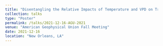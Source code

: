 ```yaml
---
title: "Disentangling the Relative Impacts of Temperature and VPD on Tropical Forest GPP using a Demographic Ecosystem Model"
collection: talks
type: "Poster"
permalink: /talks/2021-12-16-AGU-2021
venue: "American Geophysical Union Fall Meeting"
date: 2021-12-16
location: "New Orleans, LA"
---
```

